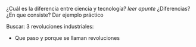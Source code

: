¿Cuál es la diferencia entre ciencia y tecnología?
_leer apunte_
¿Diferencias?
¿En que consiste?
Dar ejemplo práctico

Buscar:
3 revoluciones industriales:
- Que paso y porque se llaman revoluciones